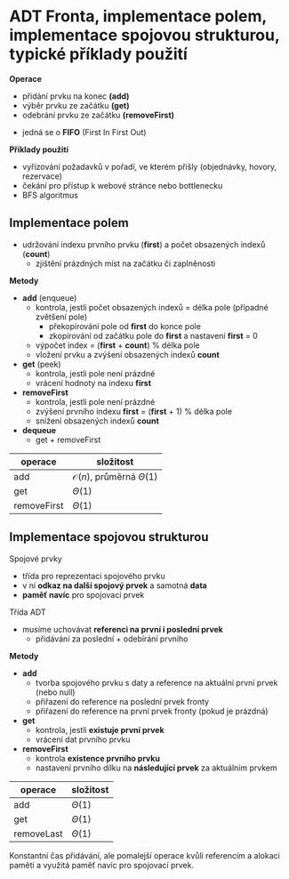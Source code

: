 # ADT Fronta, implementace polem, implementace spojovou strukturou, typické příklady použití

**Operace**
- přidání prvku na konec **(add)**
- výběr prvku ze začátku **(get)**
- odebrání prvku ze začátku **(removeFirst)**
+ jedná se o **FIFO** (First In First Out)

**Příklady použití**
- vyřizování požadavků v pořadí, ve kterém přišly (objednávky, hovory, rezervace)
- čekání pro přístup k webové stránce nebo bottlenecku
- BFS algoritmus

## Implementace polem

- udržování indexu prvního prvku (**first**) a počet obsazených indexů (**count**)
	- zjištění prázdných míst na začátku či zaplněnosti

**Metody**
- **add** (enqueue)
	- kontrola, jestli počet obsazených indexů = délka pole (případné zvětšení pole)
		- překopírování pole od **first** do konce pole
		- zkopírování od začátku pole do **first** a nastavení **first** = 0
	- výpočet index = (**first** + **count**) % délka pole
	- vložení prvku a zvýšení obsazených indexů **count**
- **get** (peek)
	- kontrola, jestli pole není prázdné
	- vrácení hodnoty na indexu **first**
- **removeFirst**
	- kontrola, jestli pole není prázdné
	- zvýšení prvního indexu **first** = (**first** + 1) % délka pole
	- snížení obsazených indexů **count**
- **dequeue**
	- get + removeFirst

| operace     | složitost                              |
| ----------- | -------------------------------------- |
| add         | $\mathcal{O}(n)$, průměrná $\Theta(1)$ |
| get         | $\Theta(1)$                            |
| removeFirst | $\Theta(1)$                            |

## Implementace spojovou strukturou

Spojové prvky
- třída pro reprezentaci spojového prvku
- v ní **odkaz na další spojový prvek** a samotná **data**
- **paměť navíc** pro spojovací prvek

Třída ADT
- musíme uchovávat **referenci na první i poslední prvek**
	- přidávání za poslední + odebírání prvního

**Metody**
- **add**
	- tvorba spojového prvku s daty a reference na aktuální první prvek (nebo null)
	- přiřazení do reference na poslední prvek fronty
	- přiřazení do reference na první prvek fronty (pokud je prázdná)
- **get**
	- kontrola, jestli **existuje první prvek**
	- vrácení dat prvního prvku
- **removeFirst**
	- kontrola **existence prvního prvku**
	- nastavení prvního dílku na **následující prvek** za aktuálním prvkem

| operace    | složitost   |
| ---------- | ----------- |
| add        | $\Theta(1)$ |
| get        | $\Theta(1)$ |
| removeLast | $\Theta(1)$ |

Konstantní čas přidávání, ale pomalejší operace kvůli referencím a alokaci paměti a využitá paměť navíc pro spojovací prvek.